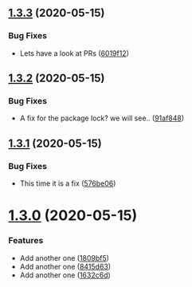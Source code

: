 ## [1.3.3](https://github.com/Tobi-mmt/release-playground/compare/v1.3.2...v1.3.3) (2020-05-15)


### Bug Fixes

* Lets have a look at PRs ([6019f12](https://github.com/Tobi-mmt/release-playground/commit/6019f12991953f18c8006d418dbdf52617e7faf6))

## [1.3.2](https://github.com/Tobi-mmt/release-playground/compare/v1.3.1...v1.3.2) (2020-05-15)


### Bug Fixes

* A fix for the package lock? we will see.. ([91af848](https://github.com/Tobi-mmt/release-playground/commit/91af8485994e7a0045b6671ddecacb7bdca5dcad))

## [1.3.1](https://github.com/Tobi-mmt/release-playground/compare/v1.3.0...v1.3.1) (2020-05-15)


### Bug Fixes

* This time it is a fix ([576be06](https://github.com/Tobi-mmt/release-playground/commit/576be06be6c62e3dadc6c32396bb0c0851cca491))

# [1.3.0](https://github.com/Tobi-mmt/release-playground/compare/v1.2.0...v1.3.0) (2020-05-15)


### Features

* Add another one ([1809bf5](https://github.com/Tobi-mmt/release-playground/commit/1809bf5c38c6a4c1c5329c885680eaddbb3a510c))
* Add another one ([8415d63](https://github.com/Tobi-mmt/release-playground/commit/8415d635902fe13ad6c1f8a6404466cd5d12df06))
* Add another one ([1632c6d](https://github.com/Tobi-mmt/release-playground/commit/1632c6d3438c4470fd5b86b11e71216536173c0c))
